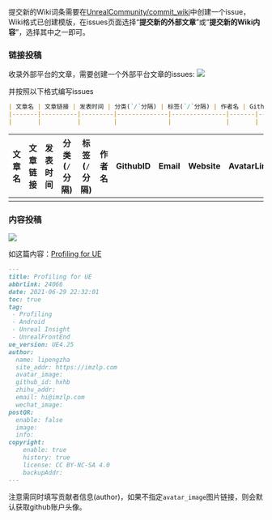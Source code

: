 提交新的Wiki词条需要在[UnrealCommunity/commit_wiki](https://github.com/UnrealCommunity/commit_wiki)中创建一个issue，Wiki格式已创建模版，在issues页面选择“**提交新的外部文章**”或“**提交新的Wiki内容**”，选择其中之一即可。

### 链接投稿

收录外部平台的文章，需要创建一个外部平台文章的issues:
![](https://img.imzlp.com/imgs/zlp/picgo/2021/20211107122447.png)

并按照以下格式编写issues

```md
| 文章名 | 文章链接 | 发表时间 | 分类(`/`分隔) | 标签(`/`分隔) | 作者名 | GithubID | Email | Website |AvatarLink |
|-------|----------|---------|--------------|---------------|-------|----------|-------|---------|-----------|
|       |          |         |              |               |       |          |       |         |           |
```

| 文章名 | 文章链接 | 发表时间 | 分类(`/`分隔) | 标签(`/`分隔) | 作者名 | GithubID | Email | Website |AvatarLink |
|-------|----------|---------|--------------|---------------|-------|----------|-------|---------|-----------|
|       |          |         |              |               |       |          |       |         |           |

### 内容投稿 

![](https://img.imzlp.com/imgs/zlp/picgo/2021/20210705003349.png)

如这篇内容：[Profiling for UE](https://ue5wiki.com/wiki/24066/)

```md
---
title: Profiling for UE
abbrlink: 24066
date: 2021-06-29 22:32:01
toc: true
tag:
 - Profiling
 - Android
 - Unreal Insight
 - UnrealFrontEnd
ue_version: UE4.25
author: 
  name: lipengzha
  site_addr: https://imzlp.com
  avatar_image:
  github_id: hxhb
  zhihu_addr: 
  email: hi@imzlp.com
  wechat_image:
postQR:
  enable: false
  image:
  info: 
copyright:
    enable: true
    history: true
    license: CC BY-NC-SA 4.0
    backupAddr:
---
```
注意需同时填写贡献者信息(author)，如果不指定`avatar_image`图片链接，则会默认获取github账户头像。

